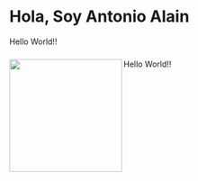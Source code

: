 <H1>Hola, Soy Antonio Alain</H1>
<p align="left">Hello World!!</p>

###

<img align="left" height="200" src="https://i.imgflip.com/65efzo.gif"  />

###

<p align="left">Hello World!!</p>

###
